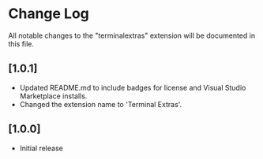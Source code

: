 # Change Log

All notable changes to the "terminalextras" extension will be documented in this file.

## [1.0.1]
- Updated README.md to include badges for license and Visual Studio Marketplace installs.
- Changed the extension name to 'Terminal Extras'.

## [1.0.0]

- Initial release